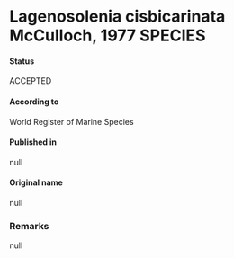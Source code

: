 Lagenosolenia cisbicarinata McCulloch, 1977 SPECIES
=======

#### Status
ACCEPTED

#### According to
World Register of Marine Species

#### Published in
null

#### Original name
null

### Remarks
null